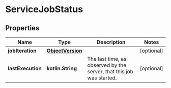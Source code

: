 
# ServiceJobStatus

## Properties
| Name | Type | Description | Notes |
| ------------ | ------------- | ------------- | ------------- |
| **jobIteration** | [**ObjectVersion**](ObjectVersion.md) |  |  [optional] |
| **lastExecution** | **kotlin.String** | The last time, as observed by the server, that this job was started.  |  [optional] |



